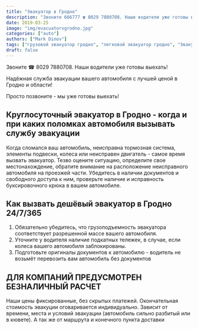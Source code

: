 ```yaml
---
title: "Эвакуатор в Гродно"
description: "Звоните 666777 ☎ 8029 7880708. Наши водители уже готовы выехать! Надёжная служба эвакуации вашего автомобиля с лучшей ценой в Гродно и области!"
date: 2019-03-25
image: "img/evacuatorvgrodno.jpg"
categories: ["auto"]
authors: ["Mark Dinov"]
tags: ["грузовой эвакуатор гродно", "легковой эвакуатор гродно", "Эвакуатор", "эвакуатор в гродно", "эвакуатор гродно цены"]
draft: false
---
```


Звоните ☎ 8029 7880708. Наши водители уже готовы выехать!

Надёжная служба эвакуации вашего автомобиля с лучшей ценой в Гродно и области!

Просто позвоните - мы уже готовы выехать!


## Круглосуточный эвакуатор в Гродно - когда и при каких поломках автомобиля вызывать службу эвакуации

Когда сломался ваш автомобиль, неисправна тормозная система, элементы подвески, колеса или неисправен двигатель - самое время вызвать эвакуатор. Тезво оцените ситуацию, определите свое местонахождение, обратите внимание на расположение неисправного автомобиля на проезжей части. Убедитесь в наличии документов и свободного доступа к ним, проверьте наличие и исправность буксировочного крюка в вашем автомобиле.

## Как вызвать дешёвый эвакуатор в Гродно 24/7/365

1. Обязательно убедитесь, что грузоподъемность эвакуатора соответствует разрешенной массе вашего автомобиля.
2. Уточните у водителя наличие подкатных тележек, в случае, если колеса вашего автомобиля заблокированы.
3. Подготовьте оригиналы документов к автомобилю - водитель не возьмёт перевозить вам автомобиль без документов

## ДЛЯ КОМПАНИЙ ПРЕДУСМОТРЕН БЕЗНАЛИЧНЫЙ РАСЧЕТ

Наши цены фиксированные, без скрытых платежей. Окончательная стоимость эвакуции оговаривается индивидуально. Зависит от времени, места и условий эвакуации (автомобиль сильно разбитый или в кювете). А так же от маршрута и конечного пункта доставки
